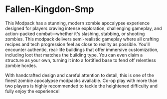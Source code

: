 # Fallen-Kingdon-Smp

This Modpack has a stunning, modern zombie apocalypse experience designed for players craving intense exploration, challenging gameplay, and action-packed combat—whether it's slashing, stabbing, or shooting zombies. This modpack delivers semi-realistic gameplay where all crafting recipes and tech progression feel as close to reality as possible. You'll encounter authentic, real-life buildings that offer immersive customization, including loot that matches the building type. You can even claim a structure as your own, turning it into a fortified base to fend off relentless zombie hordes.

With handcrafted design and careful attention to detail, this is one of the finest zombie apocalypse modpacks available. Co-op play with more than two players is highly recommended to tackle the heightened difficulty and fully enjoy the experience!
